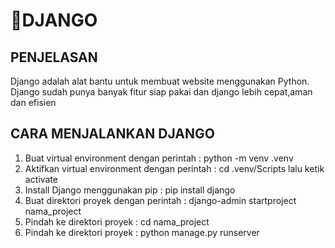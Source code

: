 # 📌DJANGO

## PENJELASAN
Django adalah alat bantu untuk membuat  website menggunakan Python. Django sudah punya banyak fitur siap pakai dan django lebih cepat,aman dan efisien

## CARA MENJALANKAN DJANGO
1. Buat virtual environment dengan perintah     : python -m venv .venv
2. Aktifkan virtual environment dengan perintah : cd .venv/Scripts lalu ketik activate
3. Install Django menggunakan pip               : pip install django
4. Buat direktori proyek dengan perintah        : django-admin startproject nama_project
5. Pindah ke direktori proyek                   : cd nama_project
6. Pindah ke direktori proyek                   : python manage.py runserver